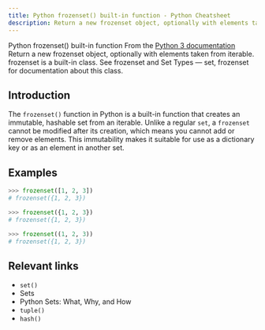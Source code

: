 ```yaml
---
title: Python frozenset() built-in function - Python Cheatsheet
description: Return a new frozenset object, optionally with elements taken from iterable. frozenset is a built-in class. See frozenset and Set Types — set, frozenset for documentation about this class.
---
```


<base-title :title="frontmatter.title" :description="frontmatter.description">
Python frozenset() built-in function
</base-title>

<base-disclaimer>
  <base-disclaimer-title>
    From the <a target="_blank" href="https://docs.python.org/3/library/functions.html#frozenset">Python 3 documentation</a>
  </base-disclaimer-title>
  <base-disclaimer-content>
   Return a new frozenset object, optionally with elements taken from iterable. <router-link to="/builtin/frozenset">frozenset</router-link> is a built-in class. See <router-link to="/builtin/frozenset">frozenset</router-link> and Set Types — <router-link to="/builtin/set">set</router-link>, <router-link to="/builtin/frozenset">frozenset</router-link> for documentation about this class.
  </base-disclaimer-content>
</base-disclaimer>

## Introduction

The `frozenset()` function in Python is a built-in function that creates an immutable, hashable set from an iterable. Unlike a regular `set`, a `frozenset` cannot be modified after its creation, which means you cannot add or remove elements. This immutability makes it suitable for use as a dictionary key or as an element in another set.

## Examples

```python
>>> frozenset([1, 2, 3])
# frozenset({1, 2, 3})

>>> frozenset({1, 2, 3})
# frozenset({1, 2, 3})

>>> frozenset((1, 2, 3))
# frozenset({1, 2, 3})
```

## Relevant links

- <router-link :to="'/builtin/set'">`set()`</router-link>
- <router-link :to="'/cheatsheet/sets'">Sets</router-link>
- <router-link :to="'/blog/python-sets-what-why-how'">Python Sets: What, Why, and How</router-link>
- <router-link :to="'/builtin/tuple'">`tuple()`</router-link>
- <router-link :to="'/builtin/hash'">`hash()`</router-link>
